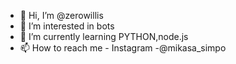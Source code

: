 - 👋 Hi, I’m @zerowillis
- 👀 I’m interested in bots
- 🌱 I’m currently learning PYTHON,node.js
- 📫 How to reach me - Instagram -@mikasa_simpo

<!---
zerowillis/zerowillis is a ✨ special ✨ repository because its `README.md` (this file) appears on your GitHub profile.
You can click the Preview link to take a look at your changes.
--->
